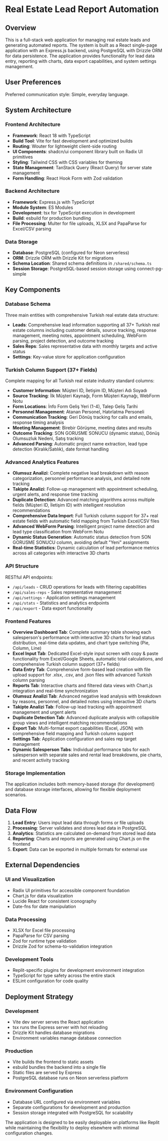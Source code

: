 # Real Estate Lead Report Automation

## Overview

This is a full-stack web application for managing real estate leads and generating automated reports. The system is built as a React single-page application with an Express.js backend, using PostgreSQL with Drizzle ORM for data persistence. The application provides functionality for lead data entry, reporting with charts, data export capabilities, and system settings management.

## User Preferences

Preferred communication style: Simple, everyday language.

## System Architecture

### Frontend Architecture
- **Framework**: React 18 with TypeScript
- **Build Tool**: Vite for fast development and optimized builds
- **Routing**: Wouter for lightweight client-side routing
- **UI Components**: shadcn/ui component library built on Radix UI primitives
- **Styling**: Tailwind CSS with CSS variables for theming
- **State Management**: TanStack Query (React Query) for server state management
- **Form Handling**: React Hook Form with Zod validation

### Backend Architecture
- **Framework**: Express.js with TypeScript
- **Module System**: ES Modules
- **Development**: tsx for TypeScript execution in development
- **Build**: esbuild for production bundling
- **File Processing**: Multer for file uploads, XLSX and PapaParse for Excel/CSV parsing

### Data Storage
- **Database**: PostgreSQL (configured for Neon serverless)
- **ORM**: Drizzle ORM with Drizzle Kit for migrations
- **Schema Location**: Shared schema definitions in `/shared/schema.ts`
- **Session Storage**: PostgreSQL-based session storage using connect-pg-simple

## Key Components

### Database Schema
Three main entities with comprehensive Turkish real estate data structure:
- **Leads**: Comprehensive lead information supporting all 37+ Turkish real estate columns including customer details, source tracking, response management, meeting notes, appointment scheduling, WebForm parsing, project detection, and outcome tracking
- **Sales Reps**: Sales representative data with monthly targets and active status
- **Settings**: Key-value store for application configuration

### Turkish Column Support (37+ Fields)
Complete mapping for all Turkish real estate industry standard columns:
- **Customer Information**: Müşteri ID, İletişim ID, Müşteri Adı Soyadı
- **Source Tracking**: İlk Müşteri Kaynağı, Form Müşteri Kaynağı, WebForm Notu
- **Form Locations**: İnfo Form Geliş Yeri (1-4), Talep Geliş Tarihi
- **Personnel Management**: Atanan Personel, Hatırlatma Personeli
- **Communication Tracking**: Geri Dönüş tracking for calls and emails, response timing analysis
- **Meeting Management**: Birebir Görüşme, meeting dates and results
- **Outcome Tracking**: SON GORUSME SONUCU (dynamic status), Dönüş Olumsuzluk Nedeni, Satış tracking
- **Advanced Parsing**: Automatic project name extraction, lead type detection (Kiralık/Satılık), date format handling

### Advanced Analytics Features
- **Olumsuz Analizi**: Complete negative lead breakdown with reason categorization, personnel performance analysis, and detailed note tracking
- **Takipte Analizi**: Follow-up management with appointment scheduling, urgent alerts, and response time tracking
- **Duplicate Detection**: Advanced matching algorithms across multiple fields (Müşteri ID, İletişim ID) with intelligent resolution recommendations
- **Comprehensive Data Import**: Full Turkish column support for 37+ real estate fields with automatic field mapping from Turkish Excel/CSV files
- **Advanced WebForm Parsing**: Intelligent project name detection and lead type classification from WebForm Notu
- **Dynamic Status Generation**: Automatic status detection from SON GORUSME SONUCU column, avoiding default "Yeni" assignments
- **Real-time Statistics**: Dynamic calculation of lead performance metrics across all categories with interactive 3D charts

### API Structure
RESTful API endpoints:
- `/api/leads` - CRUD operations for leads with filtering capabilities
- `/api/sales-reps` - Sales representative management
- `/api/settings` - Application settings management
- `/api/stats` - Statistics and analytics endpoints
- `/api/export` - Data export functionality

### Frontend Features
- **Overview Dashboard Tab**: Complete summary table showing each salesperson's performance with interactive 3D charts for lead status distribution, real-time data updates, and chart type switching (Pie, Column, Line)
- **Excel Input Tab**: Dedicated Excel-style input screen with copy & paste functionality from Excel/Google Sheets, automatic total calculations, and comprehensive Turkish column support (37+ fields)
- **Data Entry Tab**: Comprehensive form-based lead creation with file upload support for .xlsx, .csv, and .json files with advanced Turkish column parsing
- **Reports Tab**: Interactive charts and filtered data views with Chart.js integration and real-time synchronization
- **Olumsuz Analizi Tab**: Advanced negative lead analysis with breakdown by reasons, personnel, and detailed notes using interactive 3D charts
- **Takipte Analizi Tab**: Follow-up lead tracking with appointment management and urgent alerts
- **Duplicate Detection Tab**: Advanced duplicate analysis with collapsible group views and intelligent matching recommendations
- **Export Tab**: Multi-format export capabilities (Excel, JSON) with comprehensive field mapping and Turkish column support
- **Settings Tab**: Application configuration and sales rep target management
- **Dynamic Salesperson Tabs**: Individual performance tabs for each salesperson with separate sales and rental lead breakdowns, pie charts, and recent activity tracking

### Storage Implementation
The application includes both memory-based storage (for development) and database storage interfaces, allowing for flexible deployment scenarios.

## Data Flow

1. **Lead Entry**: Users input lead data through forms or file uploads
2. **Processing**: Server validates and stores lead data in PostgreSQL
3. **Analytics**: Statistics are calculated on-demand from stored lead data
4. **Reporting**: Charts and reports are generated using Chart.js on the frontend
5. **Export**: Data can be exported in multiple formats for external use

## External Dependencies

### UI and Visualization
- Radix UI primitives for accessible component foundation
- Chart.js for data visualization
- Lucide React for consistent iconography
- Date-fns for date manipulation

### Data Processing
- XLSX for Excel file processing
- PapaParse for CSV parsing
- Zod for runtime type validation
- Drizzle Zod for schema-to-validation integration

### Development Tools
- Replit-specific plugins for development environment integration
- TypeScript for type safety across the entire stack
- ESLint configuration for code quality

## Deployment Strategy

### Development
- Vite dev server serves the React application
- tsx runs the Express server with hot reloading
- Drizzle Kit handles database migrations
- Environment variables manage database connection

### Production
- Vite builds the frontend to static assets
- esbuild bundles the backend into a single file
- Static files are served by Express
- PostgreSQL database runs on Neon serverless platform

### Environment Configuration
- Database URL configured via environment variables
- Separate configurations for development and production
- Session storage integrated with PostgreSQL for scalability

The application is designed to be easily deployable on platforms like Replit while maintaining the flexibility to deploy elsewhere with minimal configuration changes.